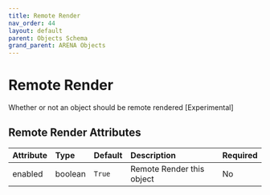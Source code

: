 ```yaml
---
title: Remote Render
nav_order: 44
layout: default
parent: Objects Schema
grand_parent: ARENA Objects
---
```


<!--CAUTION: This file is autogenerated from https://github.com/arenaxr/arena-schemas. Changes made here may be overwritten.-->


Remote Render
=============


Whether or not an object should be remote rendered [Experimental]

Remote Render Attributes
-------------------------

|Attribute|Type|Default|Description|Required|
| :--- | :--- | :--- | :--- | :--- |
|enabled|boolean|```True```|Remote Render this object|No|
